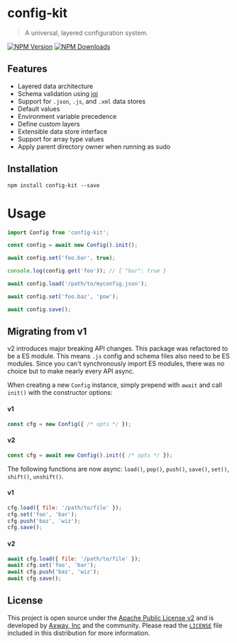 # config-kit

> A universal, layered configuration system.

[![NPM Version][npm-image]][npm-url]
[![NPM Downloads][downloads-image]][downloads-url]

## Features

 * Layered data architecture
 * Schema validation using [joi]
 * Support for `.json`, `.js`, and `.xml` data stores
 * Default values
 * Environment variable precedence
 * Define custom layers
 * Extensible data store interface
 * Support for array type values
 * Apply parent directory owner when running as sudo

## Installation

    npm install config-kit --save

# Usage

```js
import Config from 'config-kit';

const config = await new Config().init();

await config.set('foo.bar', true);

console.log(config.get('foo')); // { "bar": true }

await config.load('/path/to/myconfig.json');

await config.set('foo.baz', 'pow');

await config.save();
```

## Migrating from v1

v2 introduces major breaking API changes. This package was refactored to be a ES module.
This means `.js` config and schema files also need to be ES modules. Since you can't
synchronously import ES modules, there was no choice but to make nearly every API async.

When creating a new `Config` instance, simply prepend with `await` and call `init()` with the
constructor options:

#### v1

```js
const cfg = new Config({ /* opts */ });
```

#### v2

```js
const cfg = await new Config().init({ /* opts */ });
```

The following functions are now async: `load()`, `pop()`, `push()`, `save()`, `set()`, `shift()`,
`unshift()`.

#### v1

```js
cfg.load({ file: '/path/to/file' });
cfg.set('foo', 'bar');
cfg.push('baz', 'wiz');
cfg.save();
```

#### v2

```js
await cfg.load({ file: '/path/to/file' });
await cfg.set('foo', 'bar');
await cfg.push('baz', 'wiz');
await cfg.save();
```

## License

This project is open source under the [Apache Public License v2][1] and is developed by
[Axway, Inc](http://www.axway.com/) and the community. Please read the [`LICENSE`][1] file included
in this distribution for more information.

[1]: https://github.com/appcelerator/config-kit/blob/master/LICENSE
[npm-image]: https://img.shields.io/npm/v/config-kit.svg
[npm-url]: https://npmjs.org/package/config-kit
[downloads-image]: https://img.shields.io/npm/dm/config-kit.svg
[downloads-url]: https://npmjs.org/package/config-kit
[joi]: https://www.npmjs.com/package/@hapi/joi
